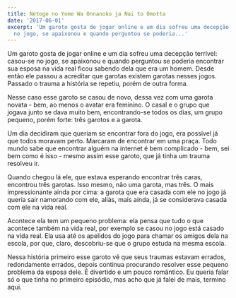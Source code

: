 ```yaml
---
title: Netoge no Yome Wa Onnanoko ja Nai to Omotta
date: '2017-06-01'
excerpt: 'Um garoto gosta de jogar online e um dia sofreu uma decepção terrível: casou-se
  no jogo, se apaixonou e quando perguntou se poderia...'
---
```




Um garoto gosta de jogar online e um dia sofreu uma decepção terrível: casou-se no jogo, se apaixonou e quando perguntou se poderia encontrar sua esposa na vida real ficou sabendo dela que era um homem. Desde então ele passou a acreditar que garotas existem garotas nesses jogos. Passado o trauma a história se repetiu, porém de outra forma.

Nesse caso esse garoto se casou de novo, dessa vez com uma garota novata - bem, ao menos o avatar era feminino. O casal e o grupo que jogava junto se dava muito bem, encontrando-se todos os dias, um grupo pequeno, porém forte: três garotos e a garota.

Um dia decidiram que queriam se encontrar fora do jogo, era possível já que todos moravam perto. Marcaram de encontrar em uma praça. Todo mundo sabe que encontrar alguém na internet é bem complicado - bem, sei bem como é isso - mesmo assim esse garoto, que já tinha um trauma resolveu ir.

Quando chegou lá ele, que estava esperando encontrar três caras, encontrou três garotas. Isso mesmo, não uma garota, mas três. O mais impressionante ainda por cima: a garota que era casada com ele no jogo já queria sair namorando com ele, aliás, mais ainda, já se considerava casada com ele na vida real.

Acontece ela tem um pequeno problema: ela pensa que tudo o que acontece também na vida real, por exemplo se casou no jogo está casado na vida real. Ela usa até os apelidos do jogo para chamar os amigos dela na escola, por que, claro, descobriu-se que o grupo estuda na mesma escola.

Nessa história primeiro esse garoto vê que seus traumas estavam errados, redondamente errados, depois continua procurando resolver esse pequeno problema da esposa dele. É divertido e um pouco romântico. Eu queria falar só o que tinha no primeiro episódio, mas acho que já falei de mais, termino aqui.